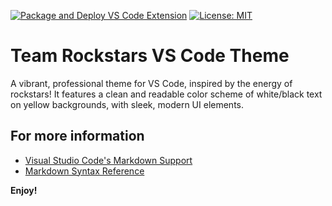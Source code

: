 [![Package and Deploy VS Code Extension](https://github.com/AchiiCodes/rockstars-vsocde-theme/actions/workflows/package-and-deploy.yml/badge.svg?branch=main)](https://github.com/AchiiCodes/rockstars-vsocde-theme/actions/workflows/package-and-deploy.yml)
[![License: MIT](https://img.shields.io/badge/License-MIT-yellow.svg)](LICENSE)

# Team Rockstars VS Code Theme

A vibrant, professional theme for VS Code, inspired by the energy of rockstars! It features a clean and readable color scheme of white/black text on yellow backgrounds, with sleek, modern UI elements.

## For more information

* [Visual Studio Code's Markdown Support](http://code.visualstudio.com/docs/languages/markdown)
* [Markdown Syntax Reference](https://help.github.com/articles/markdown-basics/)

**Enjoy!**
